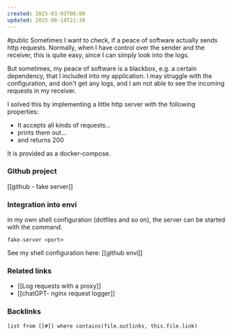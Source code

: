 ```yaml
---
created: 2025-03-03T08:00
updated: 2025-06-14T21:38
---
```

#public
Sometimes I want to check, if a peace of software actually sends http requests. Normally, when I have control over the sender and the receiver, this is quite easy, since I can simply look into the logs.

But sometimes, my peace of software is a blackbox, e.g. a certain dependency, that I included into my application. I may struggle with the configuration, and don't get any logs, and I am not able to see the incoming requests in my receiver. 

I solved this by implementing a little http server with the following properties:
- It accepts all kinds of requests...
- prints them out...
- and returns 200

It is provided as a docker-compose. 

### Github project
[[github - fake server]]

### Integration into envi
In my own shell configuration (dotfiles and so on), the server can be started with the command.

`fake-server <port>`

See my shell configuration here: [[github envi]]


### Related links
- [[Log requests with a proxy]]
- [[chatGPT- nginx request logger]]




### Backlinks
```dataview 
list from [[#]] where contains(file.outlinks, this.file.link)
```

